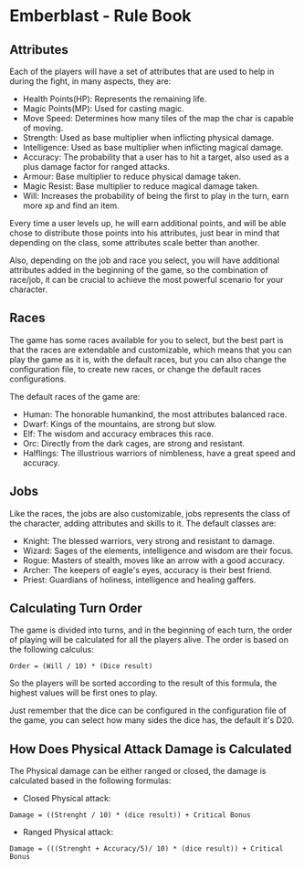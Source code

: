 # Emberblast - Rule Book


## Attributes 

Each of the players will have a set of attributes that are used to help in during the
fight, in many aspects, they are:

- Health Points(HP): Represents the remaining life.
- Magic Points(MP): Used for casting magic.
- Move Speed: Determines how many tiles of the map the char is capable of moving.
- Strength: Used as base multiplier when inflicting physical damage.
- Intelligence: Used as base multiplier when inflicting magical damage.
- Accuracy: The probability that a user has to hit a target, also used as a plus damage factor for ranged attacks.
- Armour: Base multiplier to reduce physical damage taken.
- Magic Resist: Base multiplier to reduce magical damage taken.
- Will: Increases the probability of being the first to play in the turn, earn more xp and find an item.

Every time a user levels up, he will earn additional points, and will be able chose to distribute those points
into his attributes, just bear in mind that depending on the class, some attributes scale better than another.

Also, depending on the job and race you select, you will have additional attributes added in the beginning of the game,
so the combination of race/job, it can be crucial to achieve the most powerful scenario for your
character.

## Races

The game has some races available for you to select, but the best part is that the races are extendable and
customizable, which means that you can play the game as it is, with the default races, but you can also
change the configuration file, to create new races, or change the default races configurations.

The default races of the game are:
- Human: The honorable humankind, the most attributes balanced race.
- Dwarf: Kings of the mountains, are strong but slow.
- Elf: The wisdom and accuracy embraces this race.
- Orc: Directly from the dark cages, are strong and resistant.
- Halflings: The illustrious warriors of nimbleness, have a great speed and accuracy.


## Jobs

Like the races, the jobs are also customizable, jobs represents the class of the character, adding 
attributes and skills to it. The default classes are:

- Knight: The blessed warriors, very strong and resistant to damage.
- Wizard: Sages of the elements, intelligence and wisdom are their focus.
- Rogue: Masters of stealth, moves like an arrow with a good accuracy.
- Archer: The keepers of eagle's eyes, accuracy is their best friend.
- Priest: Guardians of holiness, intelligence and healing gaffers.

## Calculating Turn Order

The game is divided into turns, and in the beginning of each turn, the order of playing
will be calculated for all the players alive. The order is based on the following calculus:
```
Order = (Will / 10) * (Dice result)
```
So the players will be sorted according to the result of this formula, the highest values will
be first ones to play. 

Just remember that the dice can be configured in the configuration file of the game, you can select how many sides
the dice has, the default it's D20.

## How Does Physical Attack Damage is Calculated

The Physical damage can be either ranged or closed, the damage is calculated based in the following formulas:

- Closed Physical attack:
```
Damage = ((Strenght / 10) * (dice result)) + Critical Bonus
```
- Ranged Physical attack:
```
Damage = (((Strenght + Accuracy/5)/ 10) * (dice result)) + Critical Bonus
```



